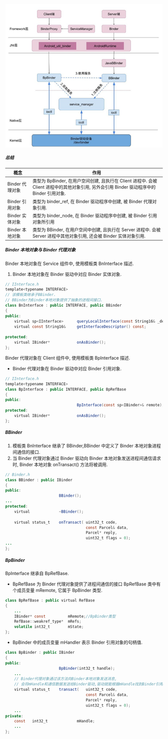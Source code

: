 ![](../../../res/binder驱动.jpg)


##### 总结

<table><thead><tr><th>概念</th><th>作用</th></tr></thead><tbody><tr><td>Binder 代理对象</td><td>类型为 BpBinder, 在用户空间创建, 且执行在 Client 进程中. 会被 Client 进程中的其他对象引用, 另外会引用 Binder 驱动程序中的 Binder 引用对象.</td></tr><tr><td>Binder 引用对象</td><td>类型为 binder_ref, 在 Binder 驱动程序中创建, 被 Binder 代理对象引用.</td></tr><tr><td>Binder 实体对象</td><td>类型为 binder_node, 在 Binder 驱动程序中创建, 被 Binder 引用对象所引用</td></tr><tr><td>Binder 本地对象</td><td>类型为 BBinder, 在用户空间中创建, 且执行在 Server 进程中. 会被 Server 进程中其他对象引用, 还会被 Binder 实体对象引用.</td></tr></tbody></table>

##### Binder 本地对象与 Binder 代理对象

Binder 本地对象在 Service 组件中, 使用模板类 BnInterface 描述.

1.  Binder 本地对象在 Binder 驱动中对应 Binder 实体对象.

```java
// IInterface.h
template<typename INTERFACE>
// 该模板类继承子BBinder.
// BBinder为Binder本地对象提供了抽象的进程间接口.
class BnInterface : public INTERFACE, public BBinder
{
public:
    virtual sp<IInterface>      queryLocalInterface(const String16& _descriptor);
    virtual const String16&     getInterfaceDescriptor() const;

protected:
    virtual IBinder*            onAsBinder();
};
```

Binder 代理对象在 Client 组件中, 使用模板类 BpInterface 描述.

*   Binder 代理对象在 Binder 驱动中对应 Binder 引用对象.

```java
// IInterface.h
template<typename INTERFACE>
class BpInterface : public INTERFACE, public BpRefBase
{
public:
                                BpInterface(const sp<IBinder>& remote);
protected:
    virtual IBinder*            onAsBinder();
};
```

##### BBinder

1.  模板类 BnInterface 继承了 BBinder,BBinder 中定义了 Binder 本地对象进程间通信的接口.
2.  当 Binder 代理对象通过 Binder 驱动向 Binder 本地对象发送进程间通信请求时, Binder 本地对象 onTransact() 方法将被调用.

```java
// Binder.h
class BBinder : public IBinder
{
public:
                        BBinder();
...
protected:
    virtual             ~BBinder();

    virtual status_t    onTransact( uint32_t code,
                                    const Parcel& data,
                                    Parcel* reply,
                                    uint32_t flags = 0);
...
};
```

##### BpBinder

BpInterface 继承自 BpRefBase.

*   BpRefBase 为 Binder 代理对象提供了进程间通信的接口
    BpRefBase 类中有个成员变量 mRemote, 它属于 BpBinder 类型.

```java
class BpRefBase : public virtual RefBase
{
    ...
    IBinder* const          mRemote;//BpBinder类型
    RefBase::weakref_type*  mRefs;
    volatile int32_t        mState;
};
```

*   BpBinder 中的成员变量 mHandler 表示 Binder 引用对象的句柄值.

```java
class BpBinder : public IBinder
{
public:
                        BpBinder(int32_t handle);
    ...
    // Binder代理对象通过该方法向Binder本地对象发送消息,
    // 会将mHandle和通信数据发送给Binder驱动,驱动就能根据mHandle找到Binder引用对象->Binder实体对象->Binder本地对象
    virtual status_t    transact(   uint32_t code,
                                    const Parcel& data,
                                    Parcel* reply,
                                    uint32_t flags = 0);
    ...
private:
    const   int32_t             mHandle;
    ...
};
```
